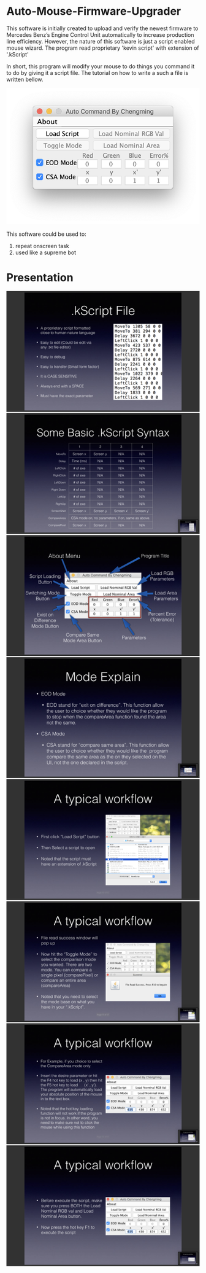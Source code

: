 # Auto-Mouse-Firmware-Upgrader
This software is initially created to upload and verify the newest firmware to Mercedes Benz’s Engine Control Unit automatically to increase production line efficiency. However, the nature of this software is just a script enabled mouse wizard. The program read proprietary 'kevin script' with extension of '.kScript'

In short, this program will modify your mouse to do things you command it to do by giving it a script file. The tutorial on how to write a such a file is written bellow.

![alt text](https://raw.githubusercontent.com/cmz97/Auto-Mouse-Firmware-Upgrader/master/Image/0.png)

This software could be used to:
1.  repeat onscreen task
2.  used like a supreme bot 

# Presentation #
![alt text](https://raw.githubusercontent.com/cmz97/Auto-Mouse-Firmware-Upgrader/master/Image/1.png)
![alt text](https://raw.githubusercontent.com/cmz97/Auto-Mouse-Firmware-Upgrader/master/Image/2.png)
![alt text](https://raw.githubusercontent.com/cmz97/Auto-Mouse-Firmware-Upgrader/master/Image/3.png)
![alt text](https://raw.githubusercontent.com/cmz97/Auto-Mouse-Firmware-Upgrader/master/Image/4.png)
![alt text](https://raw.githubusercontent.com/cmz97/Auto-Mouse-Firmware-Upgrader/master/Image/5.png)
![alt text](https://raw.githubusercontent.com/cmz97/Auto-Mouse-Firmware-Upgrader/master/Image/6.png)
![alt text](https://raw.githubusercontent.com/cmz97/Auto-Mouse-Firmware-Upgrader/master/Image/7.png)
![alt text](https://raw.githubusercontent.com/cmz97/Auto-Mouse-Firmware-Upgrader/master/Image/8.png)
